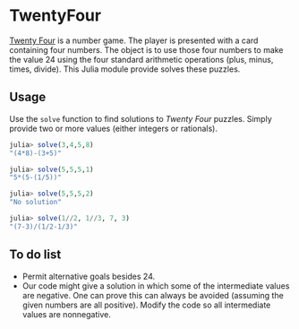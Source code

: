 # TwentyFour

[Twenty Four](https://www.24game.com/) is a number game. The player is presented with a card
containing four numbers. The object is to use those four numbers to make
the value 24 using the four standard arithmetic operations
(plus, minus, times, divide). This Julia module provide solves these
puzzles.

## Usage

Use the `solve` function to find solutions to *Twenty Four* puzzles.
Simply provide two or more values (either integers or rationals).


```julia
julia> solve(3,4,5,8)
"(4*8)-(3+5)"

julia> solve(5,5,5,1)
"5*(5-(1/5))"

julia> solve(5,5,5,2)
"No solution"

julia> solve(1//2, 1//3, 7, 3)
"(7-3)/(1/2-1/3)"
```


## To do list

* Permit alternative goals besides 24.
* Our code might give a solution in which some of the intermediate
values are negative. One can prove this can always be avoided
(assuming the given numbers are all positive). Modify the code
so all intermediate values are nonnegative.
